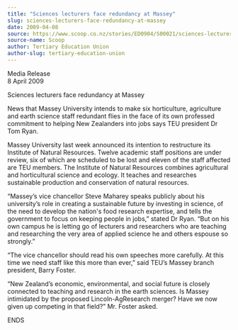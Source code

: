```yaml
---
title: "Sciences lecturers face redundancy at Massey"
slug: sciences-lecturers-face-redundancy-at-massey
date: 2009-04-08
source: https://www.scoop.co.nz/stories/ED0904/S00021/sciences-lecturers-face-redundancy-at-massey.htm
source-name: Scoop
author: Tertiary Education Union
author-slug: tertiary-education-union
---
```


<p>Media Release<br>8 April 2009</p>

<p>Sciences lecturers face
redundancy at Massey</p>

<p>News that Massey University
intends to make six horticulture, agriculture and earth
science staff redundant flies in the face of its own
professed commitment to helping New Zealanders into jobs
says TEU president Dr Tom Ryan.</p>

<p>Massey University
last week announced its intention to restructure its
Institute of Natural Resources. Twelve academic staff
positions are under review, six of which are scheduled to be
lost and eleven of the staff affected are TEU members.  The
Institute of Natural Resources combines agricultural and
horticultural science and ecology. It teaches and researches
sustainable production and conservation of natural
resources.</p>

<p>“Massey’s vice chancellor Steve
Maharey speaks publicly about his university’s role in
creating a sustainable future by investing in science, of
the need to develop the nation's food research expertise,
and tells the government to focus on keeping people in
jobs,” stated Dr Ryan. “But on his own campus he is
letting go of lecturers and researchers who are teaching and
researching the very area of applied science he and others
espouse so strongly.”</p>

<p>“The vice chancellor
should read his own speeches more carefully.  At this time
we need staff like this more than ever,” said TEU’s
Massey branch president, Barry Foster.<p>

<p>“New
Zealand’s economic, environmental, and social future is
closely connected to teaching and research in the earth
sciences. Is Massey intimidated by the proposed
Lincoln-AgResearch merger? Have we now given up competing in
that field?” Mr. Foster asked.</p>

<p>ENDS<p>

